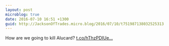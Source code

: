 ```yaml
---
layout: post
microblog: true
date: 2016-07-10 16:51 +1300
guid: http://JacksonOfTrades.micro.blog/2016/07/10/t751987138032525313.html
---
```

How are we going to kill Alucard? [t.co/hThzPDIUe...](https://t.co/hThzPDIUe2)
